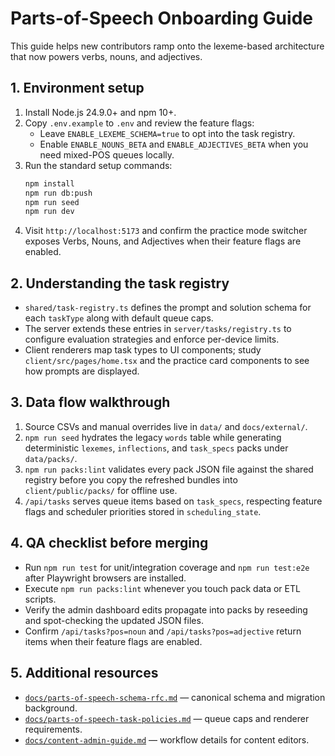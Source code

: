 # Parts-of-Speech Onboarding Guide

This guide helps new contributors ramp onto the lexeme-based architecture that now powers verbs, nouns, and adjectives.

## 1. Environment setup
1. Install Node.js 24.9.0+ and npm 10+.
2. Copy `.env.example` to `.env` and review the feature flags:
   - Leave `ENABLE_LEXEME_SCHEMA=true` to opt into the task registry.
   - Enable `ENABLE_NOUNS_BETA` and `ENABLE_ADJECTIVES_BETA` when you need mixed-POS queues locally.
3. Run the standard setup commands:
   ```bash
   npm install
   npm run db:push
   npm run seed
   npm run dev
   ```
4. Visit `http://localhost:5173` and confirm the practice mode switcher exposes Verbs, Nouns, and Adjectives when their feature flags are enabled.

## 2. Understanding the task registry
- `shared/task-registry.ts` defines the prompt and solution schema for each `taskType` along with default queue caps.
- The server extends these entries in `server/tasks/registry.ts` to configure evaluation strategies and enforce per-device limits.
- Client renderers map task types to UI components; study `client/src/pages/home.tsx` and the practice card components to see how prompts are displayed.

## 3. Data flow walkthrough
1. Source CSVs and manual overrides live in `data/` and `docs/external/`.
2. `npm run seed` hydrates the legacy `words` table while generating deterministic `lexemes`, `inflections`, and `task_specs` packs under `data/packs/`.
3. `npm run packs:lint` validates every pack JSON file against the shared registry before you copy the refreshed bundles into `client/public/packs/` for offline use.
4. `/api/tasks` serves queue items based on `task_specs`, respecting feature flags and scheduler priorities stored in `scheduling_state`.

## 4. QA checklist before merging
- Run `npm run test` for unit/integration coverage and `npm run test:e2e` after Playwright browsers are installed.
- Execute `npm run packs:lint` whenever you touch pack data or ETL scripts.
- Verify the admin dashboard edits propagate into packs by reseeding and spot-checking the updated JSON files.
- Confirm `/api/tasks?pos=noun` and `/api/tasks?pos=adjective` return items when their feature flags are enabled.

## 5. Additional resources
- [`docs/parts-of-speech-schema-rfc.md`](./parts-of-speech-schema-rfc.md) — canonical schema and migration background.
- [`docs/parts-of-speech-task-policies.md`](./parts-of-speech-task-policies.md) — queue caps and renderer requirements.
- [`docs/content-admin-guide.md`](./content-admin-guide.md) — workflow details for content editors.
